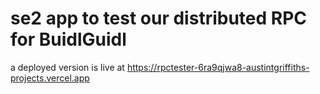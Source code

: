 # se2 app to test our distributed RPC for BuidlGuidl

a deployed version is live at https://rpctester-6ra9qjwa8-austintgriffiths-projects.vercel.app
